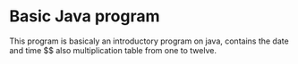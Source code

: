 # Basic Java program
This program is basicaly an introductory 
program on java, contains the date and time $$ also multiplication table from one to twelve.
